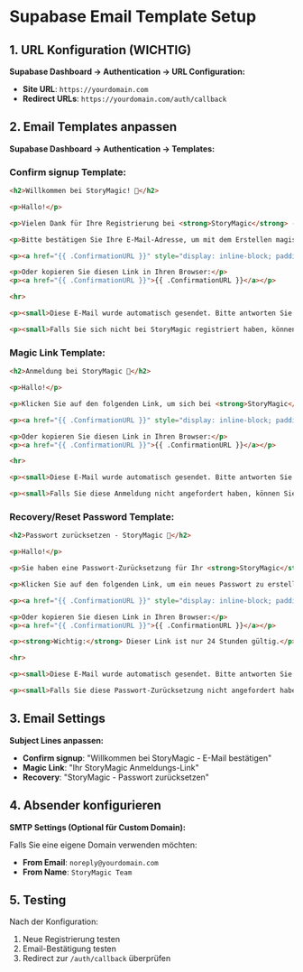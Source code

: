 # Supabase Email Template Setup

## 1. URL Konfiguration (WICHTIG)

**Supabase Dashboard → Authentication → URL Configuration:**

- **Site URL**: `https://yourdomain.com`
- **Redirect URLs**: `https://yourdomain.com/auth/callback`

## 2. Email Templates anpassen

**Supabase Dashboard → Authentication → Templates:**

### Confirm signup Template:

```html
<h2>Willkommen bei StoryMagic! 🎪</h2>

<p>Hallo!</p>

<p>Vielen Dank für Ihre Registrierung bei <strong>StoryMagic</strong> - Ihrer KI-powered Geschichten-Platform!</p>

<p>Bitte bestätigen Sie Ihre E-Mail-Adresse, um mit dem Erstellen magischer Kindergeschichten zu beginnen:</p>

<p><a href="{{ .ConfirmationURL }}" style="display: inline-block; padding: 12px 24px; background-color: #3B82F6; color: white; text-decoration: none; border-radius: 8px; font-weight: bold;">E-Mail bestätigen</a></p>

<p>Oder kopieren Sie diesen Link in Ihren Browser:</p>
<p><a href="{{ .ConfirmationURL }}">{{ .ConfirmationURL }}</a></p>

<hr>

<p><small>Diese E-Mail wurde automatisch gesendet. Bitte antworten Sie nicht darauf.</small></p>

<p><small>Falls Sie sich nicht bei StoryMagic registriert haben, können Sie diese E-Mail ignorieren.</small></p>
```

### Magic Link Template:

```html
<h2>Anmeldung bei StoryMagic 🎪</h2>

<p>Hallo!</p>

<p>Klicken Sie auf den folgenden Link, um sich bei <strong>StoryMagic</strong> anzumelden:</p>

<p><a href="{{ .ConfirmationURL }}" style="display: inline-block; padding: 12px 24px; background-color: #3B82F6; color: white; text-decoration: none; border-radius: 8px; font-weight: bold;">Bei StoryMagic anmelden</a></p>

<p>Oder kopieren Sie diesen Link in Ihren Browser:</p>
<p><a href="{{ .ConfirmationURL }}">{{ .ConfirmationURL }}</a></p>

<hr>

<p><small>Diese E-Mail wurde automatisch gesendet. Bitte antworten Sie nicht darauf.</small></p>

<p><small>Falls Sie diese Anmeldung nicht angefordert haben, können Sie diese E-Mail ignorieren.</small></p>
```

### Recovery/Reset Password Template:

```html
<h2>Passwort zurücksetzen - StoryMagic 🎪</h2>

<p>Hallo!</p>

<p>Sie haben eine Passwort-Zurücksetzung für Ihr <strong>StoryMagic</strong> Konto angefordert.</p>

<p>Klicken Sie auf den folgenden Link, um ein neues Passwort zu erstellen:</p>

<p><a href="{{ .ConfirmationURL }}" style="display: inline-block; padding: 12px 24px; background-color: #3B82F6; color: white; text-decoration: none; border-radius: 8px; font-weight: bold;">Neues Passwort erstellen</a></p>

<p>Oder kopieren Sie diesen Link in Ihren Browser:</p>
<p><a href="{{ .ConfirmationURL }}">{{ .ConfirmationURL }}</a></p>

<p><strong>Wichtig:</strong> Dieser Link ist nur 24 Stunden gültig.</p>

<hr>

<p><small>Diese E-Mail wurde automatisch gesendet. Bitte antworten Sie nicht darauf.</small></p>

<p><small>Falls Sie diese Passwort-Zurücksetzung nicht angefordert haben, können Sie diese E-Mail ignorieren.</small></p>
```

## 3. Email Settings

**Subject Lines anpassen:**

- **Confirm signup**: "Willkommen bei StoryMagic - E-Mail bestätigen"
- **Magic Link**: "Ihr StoryMagic Anmeldungs-Link"
- **Recovery**: "StoryMagic - Passwort zurücksetzen"

## 4. Absender konfigurieren

**SMTP Settings (Optional für Custom Domain):**

Falls Sie eine eigene Domain verwenden möchten:
- **From Email**: `noreply@yourdomain.com` 
- **From Name**: `StoryMagic Team`

## 5. Testing

Nach der Konfiguration:
1. Neue Registrierung testen
2. Email-Bestätigung testen
3. Redirect zur `/auth/callback` überprüfen
